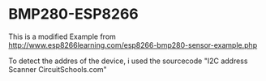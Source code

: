 # BMP280-ESP8266

This is a modified Example from http://www.esp8266learning.com/esp8266-bmp280-sensor-example.php

To detect the addres of the device, i used the sourcecode "I2C address Scanner CircuitSchools.com"
